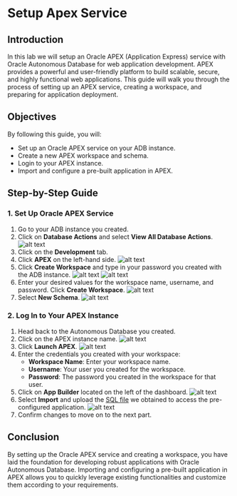 # Setup Apex Service

## Introduction

In this lab we will setup an Oracle APEX (Application Express) service with Oracle Autonomous Database for web application development. APEX provides a powerful and user-friendly platform to build scalable, secure, and highly functional web applications. This guide will walk you through the process of setting up an APEX service, creating a workspace, and preparing for application deployment.

## Objectives

By following this guide, you will:

- Set up an Oracle APEX service on your ADB instance.
- Create a new APEX workspace and schema.
- Login to your APEX instance.
- Import and configure a pre-built application in APEX.

## Step-by-Step Guide

### 1. Set Up Oracle APEX Service

1. Go to your ADB instance you created.
2. Click on **Database Actions** and select **View All Database Actions**.
![alt text](/images/databaseactions.png) 
1. Click on the **Development** tab.
2. Click **APEX** on the left-hand side.
![alt text](/images/dbactionsapex.png)
1. Click **Create Workspace** and type in your password you created with the ADB instance.
![alt text](images/dbactionscreateworkspace.png)
![alt text](images/dbactionspassword.png)
1. Enter your desired values for the workspace name, username, and password. Click **Create Workspace**.
![alt text](images/dbactionscredentials.png)
1. Select **New Schema**.
![alt text](images/dbactionsnewschema.png)

### 2. Log In to Your APEX Instance

1. Head back to the Autonomous Database you created.
2. Click on the APEX instance name.
![alt text](images/dbaccessapexinstance.png)
1. Click **Launch APEX**.
![alt text](images/dbactionlaunchapex.png)
1. Enter the credentials you created with your workspace:
   - **Workspace Name**: Enter your workspace name.
   - **Username**: Your user you created for the workspace.
   - **Password**: The password you created in the workspace for that user.
2. Click on **App Builder** located on the left of the dashboard.
![alt text](images/dbactionsappbuilder.png)
1. Select **Import** and upload the [SQL file](images/f100.sql) we obtained to access the pre-configured application. 
![alt text](images/dbactionsimport.png)
1. Confirm changes to move on to the next part.

## Conclusion

By setting up the Oracle APEX service and creating a workspace, you have laid the foundation for developing robust applications with Oracle Autonomous Database. Importing and configuring a pre-built application in APEX allows you to quickly leverage existing functionalities and customize them according to your requirements. 
